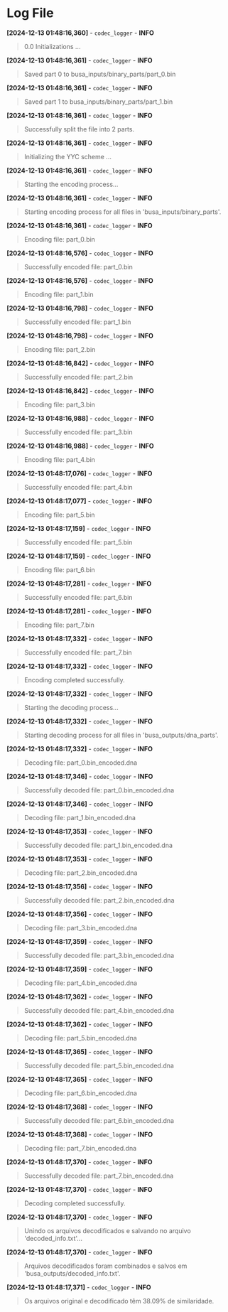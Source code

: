 # Log File

**[2024-12-13 01:48:16,360]** - `codec_logger` - **INFO**
> 0.0 Initializations ...

**[2024-12-13 01:48:16,361]** - `codec_logger` - **INFO**
> Saved part 0 to busa_inputs/binary_parts/part_0.bin

**[2024-12-13 01:48:16,361]** - `codec_logger` - **INFO**
> Saved part 1 to busa_inputs/binary_parts/part_1.bin

**[2024-12-13 01:48:16,361]** - `codec_logger` - **INFO**
> Successfully split the file into 2 parts.

**[2024-12-13 01:48:16,361]** - `codec_logger` - **INFO**
>  Initializing the YYC scheme ...

**[2024-12-13 01:48:16,361]** - `codec_logger` - **INFO**
> Starting the encoding process...

**[2024-12-13 01:48:16,361]** - `codec_logger` - **INFO**
> Starting encoding process for all files in 'busa_inputs/binary_parts'.

**[2024-12-13 01:48:16,361]** - `codec_logger` - **INFO**
> Encoding file: part_0.bin

**[2024-12-13 01:48:16,576]** - `codec_logger` - **INFO**
> Successfully encoded file: part_0.bin

**[2024-12-13 01:48:16,576]** - `codec_logger` - **INFO**
> Encoding file: part_1.bin

**[2024-12-13 01:48:16,798]** - `codec_logger` - **INFO**
> Successfully encoded file: part_1.bin

**[2024-12-13 01:48:16,798]** - `codec_logger` - **INFO**
> Encoding file: part_2.bin

**[2024-12-13 01:48:16,842]** - `codec_logger` - **INFO**
> Successfully encoded file: part_2.bin

**[2024-12-13 01:48:16,842]** - `codec_logger` - **INFO**
> Encoding file: part_3.bin

**[2024-12-13 01:48:16,988]** - `codec_logger` - **INFO**
> Successfully encoded file: part_3.bin

**[2024-12-13 01:48:16,988]** - `codec_logger` - **INFO**
> Encoding file: part_4.bin

**[2024-12-13 01:48:17,076]** - `codec_logger` - **INFO**
> Successfully encoded file: part_4.bin

**[2024-12-13 01:48:17,077]** - `codec_logger` - **INFO**
> Encoding file: part_5.bin

**[2024-12-13 01:48:17,159]** - `codec_logger` - **INFO**
> Successfully encoded file: part_5.bin

**[2024-12-13 01:48:17,159]** - `codec_logger` - **INFO**
> Encoding file: part_6.bin

**[2024-12-13 01:48:17,281]** - `codec_logger` - **INFO**
> Successfully encoded file: part_6.bin

**[2024-12-13 01:48:17,281]** - `codec_logger` - **INFO**
> Encoding file: part_7.bin

**[2024-12-13 01:48:17,332]** - `codec_logger` - **INFO**
> Successfully encoded file: part_7.bin

**[2024-12-13 01:48:17,332]** - `codec_logger` - **INFO**
> Encoding completed successfully.

**[2024-12-13 01:48:17,332]** - `codec_logger` - **INFO**
> Starting the decoding process...

**[2024-12-13 01:48:17,332]** - `codec_logger` - **INFO**
> Starting decoding process for all files in 'busa_outputs/dna_parts'.

**[2024-12-13 01:48:17,332]** - `codec_logger` - **INFO**
> Decoding file: part_0.bin_encoded.dna

**[2024-12-13 01:48:17,346]** - `codec_logger` - **INFO**
> Successfully decoded file: part_0.bin_encoded.dna

**[2024-12-13 01:48:17,346]** - `codec_logger` - **INFO**
> Decoding file: part_1.bin_encoded.dna

**[2024-12-13 01:48:17,353]** - `codec_logger` - **INFO**
> Successfully decoded file: part_1.bin_encoded.dna

**[2024-12-13 01:48:17,353]** - `codec_logger` - **INFO**
> Decoding file: part_2.bin_encoded.dna

**[2024-12-13 01:48:17,356]** - `codec_logger` - **INFO**
> Successfully decoded file: part_2.bin_encoded.dna

**[2024-12-13 01:48:17,356]** - `codec_logger` - **INFO**
> Decoding file: part_3.bin_encoded.dna

**[2024-12-13 01:48:17,359]** - `codec_logger` - **INFO**
> Successfully decoded file: part_3.bin_encoded.dna

**[2024-12-13 01:48:17,359]** - `codec_logger` - **INFO**
> Decoding file: part_4.bin_encoded.dna

**[2024-12-13 01:48:17,362]** - `codec_logger` - **INFO**
> Successfully decoded file: part_4.bin_encoded.dna

**[2024-12-13 01:48:17,362]** - `codec_logger` - **INFO**
> Decoding file: part_5.bin_encoded.dna

**[2024-12-13 01:48:17,365]** - `codec_logger` - **INFO**
> Successfully decoded file: part_5.bin_encoded.dna

**[2024-12-13 01:48:17,365]** - `codec_logger` - **INFO**
> Decoding file: part_6.bin_encoded.dna

**[2024-12-13 01:48:17,368]** - `codec_logger` - **INFO**
> Successfully decoded file: part_6.bin_encoded.dna

**[2024-12-13 01:48:17,368]** - `codec_logger` - **INFO**
> Decoding file: part_7.bin_encoded.dna

**[2024-12-13 01:48:17,370]** - `codec_logger` - **INFO**
> Successfully decoded file: part_7.bin_encoded.dna

**[2024-12-13 01:48:17,370]** - `codec_logger` - **INFO**
> Decoding completed successfully.

**[2024-12-13 01:48:17,370]** - `codec_logger` - **INFO**
> Unindo os arquivos decodificados e salvando no arquivo 'decoded_info.txt'...

**[2024-12-13 01:48:17,370]** - `codec_logger` - **INFO**
> Arquivos decodificados foram combinados e salvos em 'busa_outputs/decoded_info.txt'.

**[2024-12-13 01:48:17,371]** - `codec_logger` - **INFO**
> Os arquivos original e decodificado têm 38.09% de similaridade.

